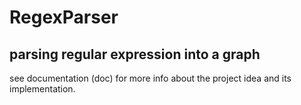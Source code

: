 #  RegexParser
## parsing regular expression into a graph

see documentation (doc) for more info about the project idea and its implementation.	
